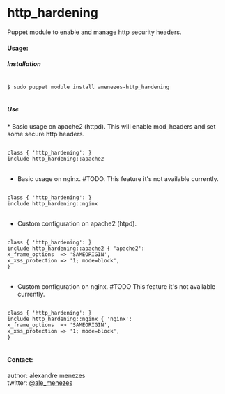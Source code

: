 # http_hardening
Puppet module to enable and manage http security headers.

<h4>Usage:</h4>
<h5>Installation</h5>
<pre>
<code>
$ sudo puppet module install amenezes-http_hardening
</code>
</pre>
<h5>Use</h5>
* Basic usage on apache2 (httpd). This will enable mod_headers and set some secure http headers.
<pre>
<code>
class { 'http_hardening': }
include http_hardening::apache2
</code>
</pre>

* Basic usage on nginx. #TODO. This feature it's not available currently.
<pre>
<code>
class { 'http_hardening': }
include http_hardening::nginx
</code>
</pre>

* Custom configuration on apache2 (htpd).
<pre>
<code>
class { 'http_hardening': }
include http_hardening::apache2 { 'apache2':
x_frame_options  => 'SAMEORIGIN',
x_xss_protection => '1; mode=block',
}
</code>
</pre>

* Custom configuration on nginx. #TODO This feature it's not available currently.
<pre>
<code>
class { 'http_hardening': }
include http_hardening::nginx { 'nginx':
x_frame_options  => 'SAMEORIGIN',
x_xss_protection => '1; mode=block',
}
</code>
</pre>

<h4>Contact:</h4>
author: alexandre menezes</br>
twitter: <a href="https://www.twitter.com/ale_menezes">@ale_menezes</a>
